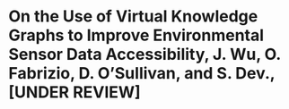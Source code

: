 # On the Use of Virtual Knowledge Graphs to Improve Environmental Sensor Data Accessibility, J. Wu, O. Fabrizio, D. O’Sullivan, and S. Dev., \[UNDER REVIEW\]
